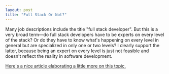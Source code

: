```yaml
---
layout: post
title: "Full Stack Or Not?"
---
```


Many job descriptions include the title "full stack developer". But this is a very broad term&mdash;do full stack developers have to be experts on every level of the stack? Or do they have to know what's happening on every level in general but are specialized in only one or two levels? I clearly support the latter, because being an expert on every level is just not feasible and doesn't reflect the reality in software development.

<a href="https://medium.com/@alexkatrompas/the-hard-truth-about-the-full-stack-developer-myths-and-lies-945ffadeeb8c" target="_blank">Here's a nice article elaborating a little more on this topic.</a>
